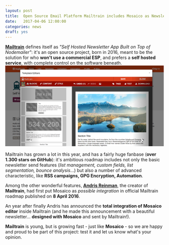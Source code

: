```yaml
---
layout: post
title:  Open Source Email Platform Mailtrain includes Mosaico as Newsletter Editor
date:   2017-04-06 12:00:00
categories: news
draft: yes
---
```


**[Mailtrain](https://mailtrain.org)** defines itself as *"Self Hosted Newsletter App Built on Top of Nodemailer"*: it's an open source project, born in 2016, meant to be the solution for who **won't use a commercial ESP**, and prefers a **self hosted service**, with complete control on the software beneath.
![Mailtrain and Mosaico!](/assets/images/mailtrain.png)

Mailtrain has grown a lot in this year, and has a fairly huge fanbase (**over 1.300 stars on GitHub**): it's ambitious roadmap includes not only the basic newsletter send features (*list management, custom fields, list segmentation, bounce analysis*...) but also a number of advanced characteristic, like **RSS campaigns, GPG Encryption, Automation**.
<!--more-->

Among the other wonderful features, **[Andris Reinman](https://github.com/andris9)**, the creator of **Mailtrain**, had first put Mosaico as *possible integration* in official Mailtrain roadmap published on **8 April 2016**. 

An year after finally Andris has announced the **total integration of Mosaico editor** inside Mailtrain (and he made this announcement with a beautiful newsletter... **designed with Mosaico** and sent by Mailtrain!).

**Mailtrain** is young, but is growing fast - just like **Mosaico** - so we are happy and proud to be part of this project: test it and let us know what's your opinion.
